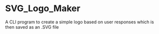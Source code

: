 # SVG_Logo_Maker
A CLI program to create a simple logo based on user responses which is then saved as an .SVG file 
